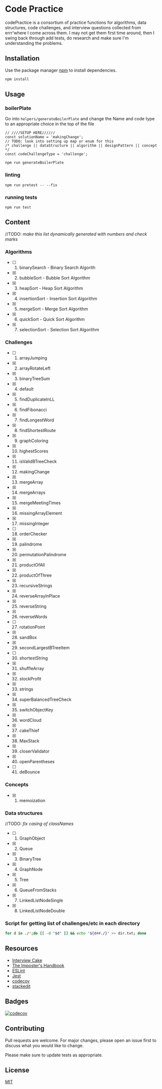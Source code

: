 # Code Practice

codePractice is a consortium of practice functions for algorithms, data structures, code challenges, and interview questions collected from errr'where I come across them. I may not get them first time around, then I swing back through add tests, do research and make sure I'm understanding the problems.

## Installation

Use the package manager [npm](https://www.npmjs.com/) to install dependencies.

```bash
npm install
```

## Usage

### boilerPlate
Go into `helpers/generateBoilerPlate` and change the Name and code type to an appropriate choice in the top of the file
```node
// ////SETUP HERE//////
const solutionName = 'makingChange';
// TODO: look into setting up map or enum for this
/* challenge || dataStructure || algorithm || designPattern || concept */
const codeChallengeType = 'challenge';
```

```node
npm run generateBoilerPlate
```

### linting
```node
npm run pretest -- --fix
```

### running tests
```node
npm run test
```

## Content
//TODO: _make this list dynamically generated with numbers and check marks_
### Algorithms

- [ ] 1. binarySearch - Binary Search Algorith
- [x] 2. bubbleSort - Bubble Sort Algorithm
- [x] 3. heapSort - Heap Sort Algorithm
- [x] 4. insertionSort - Insertion Sort Algorithm
- [x] 5. mergeSort - Merge Sort Algorithm
- [x] 6. quickSort - Quick Sort Algorithm
- [x] 7. selectionSort - Selection Sort Algorithm

### Challenges

- [ ] 1. arrayJumping
- [x] 2. arrayRotateLeft
- [x] 3. binaryTreeSum
- [x] 4. default
- [x] 5. findDuplicateInLL
- [x] 6. findFibonacci
- [x] 7. findLongestWord
- [x] 8. findShortestRoute
- [x] 9. graphColoring
- [x] 10. highestScores
- [x] 11. isValidBTreeCheck
- [x] 12. makingChange
- [x] 13. mergeArray
- [x] 14. mergeArrays
- [x] 15. mergeMeetingTimes
- [x] 16. missingArrayElement
- [x] 17. missingInteger
- [ ] 18. orderChecker
- [x] 19. palindrome
- [x] 20. permutationPalindrome
- [x] 21. productOfAll
- [x] 22. productOfThree
- [x] 23. recursiveStrings
- [x] 24. reverseArrayInPlace
- [x] 25. reverseString
- [x] 26. reverseWords
- [ ] 27. rotationPoint
- [x] 28. sandBox
- [x] 29. secondLargestBTreeItem
- [ ] 30. shortestString
- [x] 31. shuffleArray
- [x] 32. stockProfit
- [x] 33. strings
- [x] 34. superBalancedTreeCheck
- [x] 35. switchObjectKey
- [x] 36. wordCloud
- [x] 37. cakeThief
- [x] 38. MaxStack
- [x] 39. closerValidator
- [x] 40. openParentheses
- [ ] 41. deBounce

### Concepts

- [x] 1. memoization


### Data structures
//TODO: _fix casing of classNames_
- [ ] 1. GraphObject
- [x] 2. Queue
- [x] 3. BinaryTree
- [x] 4. GraphNode
- [x] 5. Tree
- [x] 6. QueueFromStacks
- [x] 7. LinkedListNodeSingle
- [x] 8. LinkedListNodeDouble


### Script for getting list of challenges/etc in each directory
```bash
for d in ./*;do [[ -d "$d" ]] && echo "${d##./}" >> dir.txt; done
```
## Resources

- [Interview Cake](https://interviewcake.com)
- [The Imposter's Handbook](https://bigmachine.io/products/the-imposters-handbook/)
- [ESLint](https://eslint.org/)
- [Jest](https://jestjs.io/)
- [codecov](https://codecov.io/)
- [stackedit](https://stackedit.io/)

## Badges
[![codecov](https://codecov.io/gh/chrismcdermut/codePractice/branch/master/graph/badge.svg)](https://codecov.io/gh/chrismcdermut/codePractice)

## Contributing
Pull requests are welcome. For major changes, please open an issue first to discuss what you would like to change.

Please make sure to update tests as appropriate.

## License
[MIT](https://choosealicense.com/licenses/mit/)
